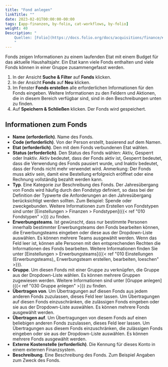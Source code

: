 ```yaml
---
title: "Fond anlegen"
linkTitle: ""
date: 2023-02-01T00:00:00-00:00
tags: [app-finanzen, by-folio, cat-workflows, by-folio]
weight: 40
Description: "
    Quellen: [Folio](https://docs.folio.org/docs/acquisitions/finance/#creating-a-fund) <!-- & [GBV](https://info.gebev.de/display/FOLIOGBVEXTERN/Folio:+Fond+anlegen) -->
    "
---
```


Fonds zeigen Informationen zu einem laufenden Etat mit einem Budget für das aktuelle Haushaltsjahr. Ein Etat kann viele Fonds enthalten und viele Fonds können in einer Gruppe zusammengefasst werden.

1.  In der Ansicht **Suche & Filter** auf **Fonds** klicken.
2.  In der Ansicht **Fonds** auf **Neu** klicken.
3.  Im Fenster **Fonds erstellen** alle erforderlichen Informationen für den Fonds eingeben. Weitere Informationen zu den Feldern und Aktionen, die in diesem Bereich verfügbar sind, sind in den Beschreibungen unten zu finden.
4.  Auf **Speichern & Schließen** klicken. Der Fonds wird gespeichert.

## Informationen zum Fonds

* **Name (erforderlich)**. Name des Fonds.
* **Code (erforderlich)**. Von der Person erstellt, basierend auf dem Namen.
* **Etat (erforderlich)**. Den mit dem Fonds verbundenen Etat wählen.
* **Status (erforderlich)**. Den Status des Fonds wählen: Aktiv, Gesperrt oder Inaktiv. Aktiv bedeutet, dass der Fonds aktiv ist, Gesperrt bedeutet, dass die Verwendung des Fonds pausiert wurde, und Inaktiv bedeutet, dass der Fonds nicht mehr verwendet wird. Anmerkung: Der Fonds muss aktiv sein, damit eine Bestellung erfolgreich eröffnet oder eine Rechnung vollständig bezahlt werden kann.
* **Typ**. Eine Kategorie zur Beschreibung des Fonds. Der Jahresübergang von Fonds wird häufig durch den Fondstyp definiert, so dass bei der Definition der Typwerte die Anforderungen an den Jahresübergang berücksichtigt werden sollten. Zum Beispiel: Spende oder zweckgebunden. Weitere Informationen zum Erstellen von Fondstypen sind unter [Einstellungen > Finanzen > Fondstypen]({{< ref "010 Fondstypen" >}}) zu finden.
* **Erwerbungsteams**. Ist gewünscht, dass nur bestimmte Personen innerhalb bestimmter Erwerbungsteams den Fonds bearbeiten können, die Erwerbungsteams eingeben oder diese aus der Dropdown-Liste auswählen. Es können mehrere Teams ausgewählt werden. Wenn das Feld leer ist, können alle Personen mit den entsprechenden Rechten die Informationen des Fonds bearbeiten. Weitere Informationen finden Sie unter [Einstellungen > Erwerbungsteams]({{< ref "010 Einstellungen (Erwerbungsteams)_ Erwerbungsteam erstellen, bearbeiten, loeschen" >}}).
* **Gruppe**. Um diesen Fonds mit einer Gruppe zu verknüpfen, die Gruppe aus der Dropdown-Liste wählen. Es können mehrere Gruppen zugewiesen werden. Weitere Informationen sind unter [Gruppe anlegen]({{< ref "030 Gruppe anlegen" >}}) zu finden.
* **Übertragen von**. Um Übertragungen auf diesen Fonds aus jedem anderen Fonds zuzulassen, dieses Feld leer lassen. Um Übertragungen auf diesen Fonds einzuschränken, die zulässigen Fonds eingeben oder sie aus der Dropdown-Liste auswählen. Es können mehrere Fonds ausgewählt werden.
* **Übertragen auf**. Um Übertragungen von diesem Fonds auf einen beliebigen anderen Fonds zuzulassen, dieses Feld leer lassen. Um Übertragungen aus diesem Fonds einzuschränken, die zulässigen Fonds eingeben oder sie aus der Dropdown-Liste auswählen. Es können mehrere Fonds ausgewählt werden.
* **Externe Kostenstelle (erforderlich)**. Die Kennung für dieses Konto in einem externen Finanzsystem.
* **Beschreibung**. Eine Beschreibung des Fonds. Zum Beispiel Angaben zum Zweck des Fonds.
